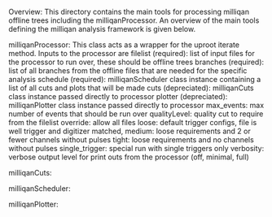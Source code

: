 Overview:
  This directory contains the main tools for processing milliqan offline trees including the milliqanProcessor. An overview of the main tools defining the milliqan analysis framework is given below.
  
milliqanProcessor: This class acts as a wrapper for the uproot iterate method. Inputs to the processor are
  filelist (required): list of input files for the processor to run over, these should be offline trees
  branches (required): list of all branches from the offline files that are needed for the specific analysis
  schedule (required): milliqanScheduler class instance containing a list of all cuts and plots that will be made
  cuts (depreciated): milliqanCuts class instance passed directly to processor
  plotter (depreciated): milliqanPlotter class instance passed directly to processor
  max_events: max number of events that should be run over
  qualityLevel: quality cut to require from the filelist
    override: allow all files 
    loose: default trigger configs, file is well trigger and digitizer matched, 
    medium: loose requirements and 2 or fewer channels without pulses
    tight: loose requirements and no channels without pulses
    single_trigger: special run with single triggers only
  verbosity: verbose output level for print outs from the processor (off, minimal, full)

milliqanCuts:

milliqanScheduler:

milliqanPlotter:

  
